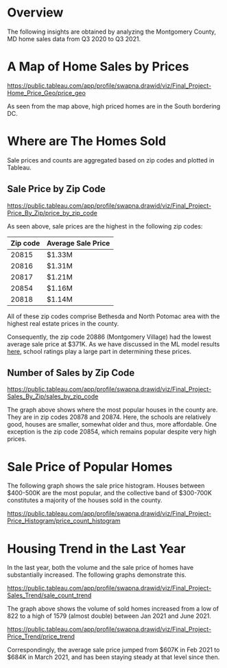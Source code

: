 # Overview

The following insights are obtained by analyzing the Montgomery County, MD home sales data from Q3 2020 to Q3 2021.

# A Map of Home Sales by Prices

https://public.tableau.com/app/profile/swapna.drawid/viz/Final_Project-Home_Price_Geo/price_geo

As seen from the map above, high priced homes are in the South bordering DC.

# Where are The Homes Sold

Sale prices and counts are aggregated based on zip codes and plotted in Tableau. 

## Sale Price by Zip Code

https://public.tableau.com/app/profile/swapna.drawid/viz/Final_Project-Price_By_Zip/price_by_zip_code

As seen above, sale prices are the highest in the following zip codes:

| Zip code | Average Sale Price |
| -------- | ------------------ |
| 20815 | $1.33M |
| 20816 | $1.31M |
| 20817 | $1.21M |
| 20854 | $1.16M |
| 20818 | $1.14M |

All of these zip codes comprise Bethesda and North Potomac area with the highest real estate prices in the county.

Consequently, the zip code 20886 (Montgomery Village) had the lowest average sale price at $371K. As we have discussed in the ML model results [here](README_ML.md), school ratings play a large part in determining these prices.

## Number of Sales by Zip Code

https://public.tableau.com/app/profile/swapna.drawid/viz/Final_Project-Sales_By_Zip/sales_by_zip_code

The graph above shows where the most popular houses in the county are. They are in zip codes 20878 and 20874. Here, the schools are relatively good, houses are smaller, somewhat older and thus, more affordable. One exception is the zip code 20854, which remains popular despite very high prices.

# Sale Price of Popular Homes

The following graph shows the sale price histogram. Houses between $400-500K are the most popular, and the collective band of $300-700K constitutes a majority of the houses sold in the county.

https://public.tableau.com/app/profile/swapna.drawid/viz/Final_Project-Price_Histogram/price_count_histogram

# Housing Trend in the Last Year

In the last year, both the volume and the sale price of homes have substantially increased. The following graphs demonstrate this.

https://public.tableau.com/app/profile/swapna.drawid/viz/Final_Project-Sales_Trend/sale_count_trend

The graph above shows the volume of sold homes increased from a low of 822 to a high of 1579 (almost double) between Jan 2021 and June 2021.

https://public.tableau.com/app/profile/swapna.drawid/viz/Final_Project-Price_Trend/price_trend

Correspondingly, the average sale price jumped from $607K in Feb 2021 to $684K in March 2021, and has been staying steady at that level since then.
